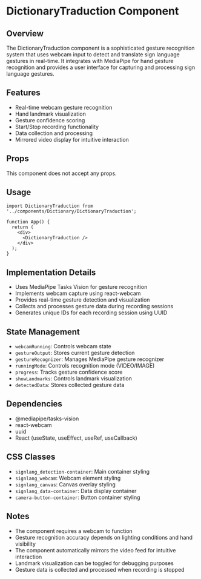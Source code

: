 # DictionaryTraduction Component

## Overview
The DictionaryTraduction component is a sophisticated gesture recognition system that uses webcam input to detect and translate sign language gestures in real-time. It integrates with MediaPipe for hand gesture recognition and provides a user interface for capturing and processing sign language gestures.

## Features
- Real-time webcam gesture recognition
- Hand landmark visualization
- Gesture confidence scoring
- Start/Stop recording functionality
- Data collection and processing
- Mirrored video display for intuitive interaction

## Props
This component does not accept any props.

## Usage
```tsx
import DictionaryTraduction from '../components/Dictionary/DictionaryTraduction';

function App() {
  return (
    <div>
      <DictionaryTraduction />
    </div>
  );
}
```

## Implementation Details
- Uses MediaPipe Tasks Vision for gesture recognition
- Implements webcam capture using react-webcam
- Provides real-time gesture detection and visualization
- Collects and processes gesture data during recording sessions
- Generates unique IDs for each recording session using UUID

## State Management
- `webcamRunning`: Controls webcam state
- `gestureOutput`: Stores current gesture detection
- `gestureRecognizer`: Manages MediaPipe gesture recognizer
- `runningMode`: Controls recognition mode (VIDEO/IMAGE)
- `progress`: Tracks gesture confidence score
- `showLandmarks`: Controls landmark visualization
- `detectedData`: Stores collected gesture data

## Dependencies
- @mediapipe/tasks-vision
- react-webcam
- uuid
- React (useState, useEffect, useRef, useCallback)

## CSS Classes
- `signlang_detection-container`: Main container styling
- `signlang_webcam`: Webcam element styling
- `signlang_canvas`: Canvas overlay styling
- `signlang_data-container`: Data display container
- `camera-button-container`: Button container styling

## Notes
- The component requires a webcam to function
- Gesture recognition accuracy depends on lighting conditions and hand visibility
- The component automatically mirrors the video feed for intuitive interaction
- Landmark visualization can be toggled for debugging purposes
- Gesture data is collected and processed when recording is stopped 
